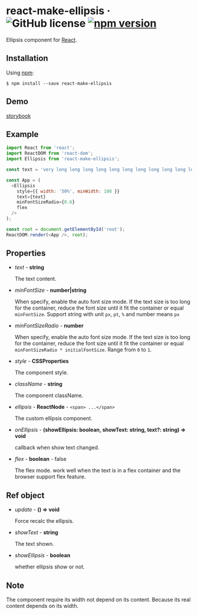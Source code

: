# react-make-ellipsis &middot; ![GitHub license](https://img.shields.io/badge/license-MIT-blue.svg) [![npm version](https://img.shields.io/npm/v/react-make-ellipsis.svg?style=flat)](https://www.npmjs.com/package/react-make-ellipsis)

Ellipsis component for [React](https://reactjs.org/).

## Installation

Using [npm](https://www.npmjs.com/):

    $ npm install --save react-make-ellipsis
    
## Demo

[storybook](https://vipcxj.github.io/react-make-ellipsis/)

## Example
    
```javascript
import React from 'react';
import ReactDOM from 'react-dom';
import Ellipsis from 'react-make-ellipsis';

const text = 'very long long long long long long long long long long long long long long long long long long long long long long long long long long long long long long long long long long long long long long long long long long long text';

const App = (
  <Ellipsis 
    style={{ width: '50%', minWidth: 100 }}
    text={text}
    minFontSizeRadio={0.6}
    flex
  />
);

const root = document.getElementById('root');
ReactDOM.render(<App />, root);

```

## Properties
- *text* - **string**

  The text content.
  
- *minFontSize* - **number|string**

  When specify, enable the auto font size mode. If the text size is too long for the container, 
  reduce the font size until it fit the container or equal `minFontSize`. 
  Support string with unit `px`, `pt`, `%` and number means `px`
  
- *minFontSizeRadio* - **number**

  When specify, enable the auto font size mode. If the text size is too long for the container, 
  reduce the font size until it fit the container or equal `minFontSizeRadio * initialFontSize`.
  Range from `0` to `1`.

- *style* - **CSSProperties**

  The component style.
  
- *className* - **string**

  The component className.
  
- *ellipsis* - **ReactNode** - `<span> ...</span>`

  The custom ellipsis component.
  
- *onEllipsis* - **(showEllipsis: boolean, showText: string, text?: string) => void**

  callback when show text changed.
  
- *flex* - **boolean** - false

  The flex mode. work well when the text is in a flex container and the browser support flex feature.

## Ref object

- *update* - **() => void**

  Force recalc the ellipsis.
  
- *showText* - **string**

  The text shown.
  
- *showEllipsis* - **boolean**

  whether ellipsis show or not.
  
## Note

The component require its width not depend on its content. Because its real content depends on its width.